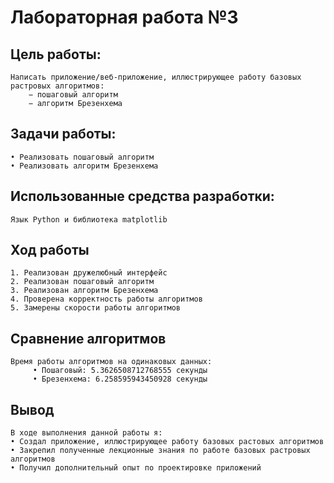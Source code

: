 # Лабораторная работа №3

## Цель работы:
	Написать приложение/веб-приложение, иллюстрирующее работу базовых растровых алгоритмов:
		− пошаговый алгоритм
		− алгоритм Брезенхема

## Задачи работы:
    • Реализовать пошаговый алгоритм
    • Реализовать алгоритм Брезенхема

## Использованные средства разработки:
    Язык Python и библиотека matplotlib

## Ход работы
    1. Реализован дружелюбный интерфейс
    2. Реализован пошаговый алгоритм
    3. Реализован алгоритм Брезенхема
    4. Проверена корректность работы алгоритмов
    5. Замерены скорости работы алгоритмов
    
## Сравнение алгоритмов
    Время работы алгоритмов на одинаковых данных:
    	 • Пошаговый: 5.3626508712768555 секунды
    	 • Брезенхема: 6.258595943450928 секунды

## Вывод
	В ходе выполнения данной работы я:
    • Создал приложение, иллюстрирующее работу базовых растовых алгоритмов
    • Закрепил полученные лекционные знания по работе базовых растровых алгоритмов
    • Получил дополнительный опыт по проектировке приложений
